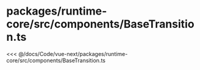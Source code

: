 # packages/runtime-core/src/components/BaseTransition.ts

<<< @/docs/Code/vue-next/packages/runtime-core/src/components/BaseTransition.ts

